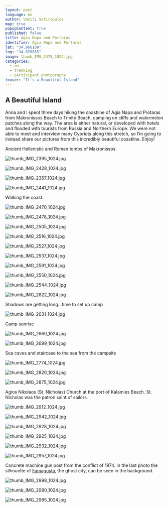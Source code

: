 ```yaml
---
layout: post
language: en
author: Vasili Sotiropulos
map: true
popupContent: true
published: false
title: Agia Napa and Portaras
identifier: Agia Napa and Portaras
lat: "34.966109"
lng: "34.076855"
image: thumb_IMG_2478_1024.jpg
categories: 
  - en
  - trekking
  - participant photography
teaser: "It's a Beautiful Island"
---
```

## A Beautiful Island

Anna and I spent three days hiking the coastline of Agia Napa and Protaras from Makronissos Beach to Trinity Beach, camping on cliffs and watermelon patches along the way. The area is either natural, or developed with hotels and flooded with tourists from Russia and Northern Europe.  We were not able to meet and interview many Cypriots along this stretch, so I’m going to instead share our pictures from this incredibly beautiful coastline. Enjoy!

Ancient Hellenistic and Roman tombs of Makronissos. 

![thumb_IMG_2395_1024.jpg]({{site.baseurl}}/media/thumb_IMG_2395_1024.jpg)

![thumb_IMG_2428_1024.jpg]({{site.baseurl}}/media/thumb_IMG_2428_1024.jpg)

![thumb_IMG_2367_1024.jpg]({{site.baseurl}}/media/thumb_IMG_2367_1024.jpg)

![thumb_IMG_2441_1024.jpg]({{site.baseurl}}/media/thumb_IMG_2441_1024.jpg)

Walking the coast.

![thumb_IMG_2470_1024.jpg]({{site.baseurl}}/media/thumb_IMG_2470_1024.jpg)

![thumb_IMG_2478_1024.jpg]({{site.baseurl}}/media/thumb_IMG_2478_1024.jpg)

![thumb_IMG_2505_1024.jpg]({{site.baseurl}}/media/thumb_IMG_2505_1024.jpg)

![thumb_IMG_2516_1024.jpg]({{site.baseurl}}/media/thumb_IMG_2516_1024.jpg)

![thumb_IMG_2527_1024.jpg]({{site.baseurl}}/media/thumb_IMG_2527_1024.jpg)

![thumb_IMG_2537_1024.jpg]({{site.baseurl}}/media/thumb_IMG_2537_1024.jpg)

![thumb_IMG_2591_1024.jpg]({{site.baseurl}}/media/thumb_IMG_2591_1024.jpg)

![thumb_IMG_2550_1024.jpg]({{site.baseurl}}/media/thumb_IMG_2550_1024.jpg)

![thumb_IMG_2544_1024.jpg]({{site.baseurl}}/media/thumb_IMG_2544_1024.jpg)

![thumb_IMG_2622_1024.jpg]({{site.baseurl}}/media/thumb_IMG_2622_1024.jpg)

Shadows are getting long...time to set up camp

![thumb_IMG_2631_1024.jpg]({{site.baseurl}}/media/thumb_IMG_2631_1024.jpg)

Camp sunrise

![thumb_IMG_2660_1024.jpg]({{site.baseurl}}/media/thumb_IMG_2660_1024.jpg)

![thumb_IMG_2699_1024.jpg]({{site.baseurl}}/media/thumb_IMG_2699_1024.jpg)

Sea caves and staircase to the sea from the campsite

![thumb_IMG_2774_1024.jpg]({{site.baseurl}}/media/thumb_IMG_2774_1024.jpg)

![thumb_IMG_2820_1024.jpg]({{site.baseurl}}/media/thumb_IMG_2820_1024.jpg)

![thumb_IMG_2875_1024.jpg]({{site.baseurl}}/media/thumb_IMG_2875_1024.jpg)

Agios Nikolaos (St. Nicholas) Church at the port of Kalamies Beach. St. Nicholas was the patron saint of sailors. 

![thumb_IMG_2912_1024.jpg]({{site.baseurl}}/media/thumb_IMG_2912_1024.jpg)

![thumb_IMG_2942_1024.jpg]({{site.baseurl}}/media/thumb_IMG_2942_1024.jpg)

![thumb_IMG_2928_1024.jpg]({{site.baseurl}}/media/thumb_IMG_2928_1024.jpg)

![thumb_IMG_2925_1024.jpg]({{site.baseurl}}/media/thumb_IMG_2925_1024.jpg)

![thumb_IMG_2932_1024.jpg]({{site.baseurl}}/media/thumb_IMG_2932_1024.jpg)

![thumb_IMG_2957_1024.jpg]({{site.baseurl}}/media/thumb_IMG_2957_1024.jpg)

Concrete machine gun post from the conflict of 1974. In the last photo the silhouette of [Famagusta](https://en.wikipedia.org/wiki/Famagusta), the ghost city, can be seen in the background.

![thumb_IMG_2998_1024.jpg]({{site.baseurl}}/media/thumb_IMG_2998_1024.jpg)

![thumb_IMG_2980_1024.jpg]({{site.baseurl}}/media/thumb_IMG_2980_1024.jpg)

![thumb_IMG_2985_1024.jpg]({{site.baseurl}}/media/thumb_IMG_2985_1024.jpg)

